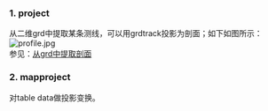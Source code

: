 ### 1. project
从二维grd中提取某条测线，可以用grdtrack投影为剖面；如下如图所示：  
![profile.jpg](https://upload-images.jianshu.io/upload_images/7955445-60d090ac410fa1cd.jpg?imageMogr2/auto-orient/strip%7CimageView2/2/w/440)  
参见：[从grd中提取剖面](https://www.jianshu.com/p/ad9ae6ef93b1)

### 2. mapproject
对table data做投影变换。  
